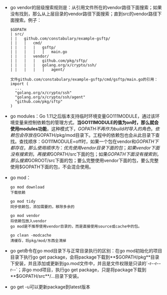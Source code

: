 - go vendor的层级搜索规则是：从引用文件所在的vendor路径下面搜索；如果没有找到，那么从上层目录的vendor路径下面搜索；直到src的vendor路径下面搜索。例子：

  ```
  $GOPATH
  |	src/
  |	|	github.com/constabulary/example-gsftp/
  |	|	|	cmd/
  |	|	|	|	gsftp/
  |	|	|	|	|	main.go
  |	|	|	vendor/
  |	|	|	|	github.com/pkg/sftp/
  |	|	|	|	golang.org/x/crypto/ssh/
  |	|	|	|	|	agent/

  文件github.com/constabulary/example-gsftp/cmd/gsftp/main.go的引用：
  import (
  	...
  	"golang.org/x/crypto/ssh"
  	"golang.org/x/crypto/ssh/agent"
  	"github.com/pkg/sftp"
  )
  ```

- go modules：Go 1.11之后版本支持临时环境变量GO111MODULE，通过该环境变量来控制依赖包的管理方式。**当GO111MODULE的值为on时，那么就会使用modules功能**，这种模式下，$GOPATH不再作为build时导入的角色，依赖包会存放在$GOPATH/pkg/mod目录下。工程中的依赖包也会从此目录下查找。查找顺序：GO111MODULE=off时，如果一个包在vendor和$GOPATH下都存在，那么使用顺序为：优先使用vendor目录下面的包；如果vendor下面没有搜索到，再搜索$GOPATH/src下面的包；如果$GOPATH下面没有搜索到，那么搜索$GOROOT/src下面的包；要么完整使用vendor下面的包，要么完整使用$GOPATH下面的包，不会混合使用。

- go mod：

  ```
  go mod download
  下载依赖

  go mod tidy
  同步依赖包，添加需要的，移除多余的

  go mod vendor
  将依赖包放入vendor
  go mod是不推荐使用vendor目录的，而是直接使用source或cache中的包。

  go clean -modcache
  清缓存，将pkg/mod/东西全清掉
  ```

- go get命令在go mod目录下与正常目录执行的区别：在go mod初始化的项目目录下执行go get package，会将package下载到**$GOPATH/pkg**目录下安装，并且添加或更新到go.mod文件中，并且是文件权限是只读的`-r--r--r--`；非go mod项目，执行go get package，只是将package下载到**$GOPATH/src**/...目录下安装。

- go get -u可以更新package到latest版本

  ​